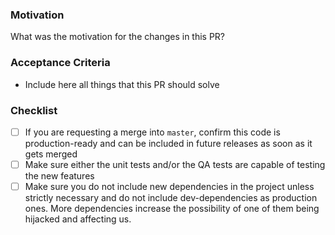 ### Motivation

What was the motivation for the changes in this PR?

### Acceptance Criteria

- Include here all things that this PR should solve

### Checklist
- [ ] If you are requesting a merge into `master`, confirm this code is production-ready and can be included in future releases as soon as it gets merged
- [ ] Make sure either the unit tests and/or the QA tests are capable of testing the new features
- [ ] Make sure you do not include new dependencies in the project unless strictly necessary and do not include dev-dependencies as production ones. More dependencies increase the possibility of one of them being hijacked and affecting us.
